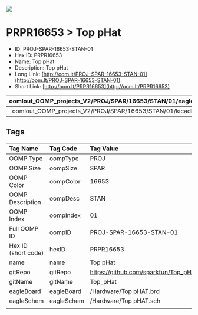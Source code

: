 


  
![][im]
# PRPR16653 > Top pHat

- ID: PROJ-SPAR-16653-STAN-01
- Hex ID: PRPR16653
- Name: Top pHat
- Description: Top pHat
- Long Link: [http://oom.lt/PROJ-SPAR-16653-STAN-01](http://oom.lt/PROJ-SPAR-16653-STAN-01)
- Short Link: [http://oom.lt/PRPR16653](http://oom.lt/PRPR16653)
  

|oomlout_OOMP_projects_V2/PROJ/SPAR/16653/STAN/01/eagleImage.png|oomlout_OOMP_projects_V2/PROJ/SPAR/16653/STAN/01/eagleSchemImage.png|oomlout_OOMP_projects_V2/PROJ/SPAR/16653/STAN/01/kicadPcb3dFront.png|oomlout_OOMP_projects_V2/PROJ/SPAR/16653/STAN/01/kicadPcb3dBack.png|
| :---: | :---: | :---: | :---: |
|oomlout_OOMP_projects_V2/PROJ/SPAR/16653/STAN/01/kicadPcb3d.png|oomlout_OOMP_projects_V2/PROJ/SPAR/16653/STAN/01/bomBack.png|oomlout_OOMP_projects_V2/PROJ/SPAR/16653/STAN/01/bomFront.png||

## Tags
  

|Tag Name|Tag Code|Tag Value|
| :--- | :--- | :--- |
|OOMP Type|oompType|PROJ|
|OOMP Size|oompSize|SPAR|
|OOMP Color|oompColor|16653|
|OOMP Description|oompDesc|STAN|
|OOMP Index|oompIndex|01|
|Full OOMP ID|oompID|PROJ-SPAR-16653-STAN-01|
|Hex ID (short code)|hexID|PRPR16653|
|name|name|Top pHat|
|gitRepo|gitRepo|https://github.com/sparkfun/Top_pHat|
|gitName|gitName|Top_pHat|
|eagleBoard|eagleBoard|/Hardware/Top pHAT.brd|
|eagleSchem|eagleSchem|/Hardware/Top pHAT.sch|
||||



[im]: PROJ/SPAR/16653/STAN/01/kicadPcb3d_450.png
